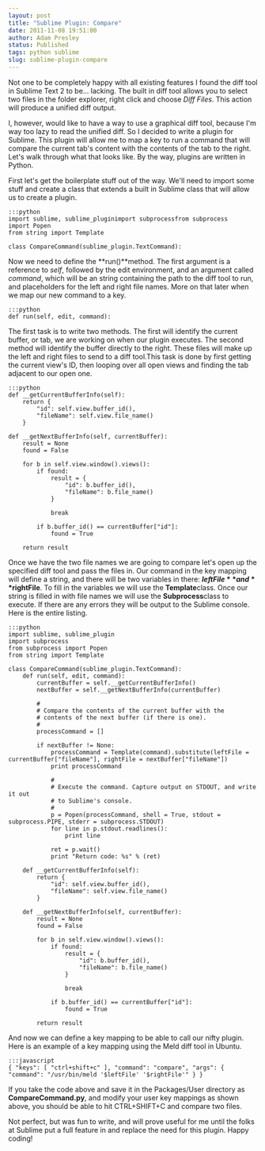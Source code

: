```yaml
---
layout: post
title: "Sublime Plugin: Compare"
date: 2011-11-08 19:51:00
author: Adam Presley
status: Published
tags: python sublime
slug: sublime-plugin-compare
---
```


Not one to be completely happy with all existing features I found the
diff tool in Sublime Text 2 to be... lacking. The built in diff tool
allows you to select two files in the folder explorer, right click and
choose *Diff Files*. This action will produce a unified diff output.

I, however, would like to have a way to use a graphical diff tool,
because I'm way too lazy to read the unified diff. So I decided to write
a plugin for Sublime. This plugin will allow me to map a key to run a
command that will compare the current tab's content with the contents of
the tab to the right. Let's walk through what that looks like. By the
way, plugins are written in Python.

First let's get the boilerplate stuff out of the way. We'll need to
import some stuff and create a class that extends a built in Sublime
class that will allow us to create a plugin.

	:::python
	import sublime, sublime_pluginimport subprocessfrom subprocess
	import Popen
	from string import Template

	class CompareCommand(sublime_plugin.TextCommand):

Now we need to define the **run()**method. The first argument is a
reference to *self*, followed by the edit environment, and an argument
called *command*, which will be an string containing the path to the
diff tool to run, and placeholders for the left and right file names.
More on that later when we map our new command to a key.

	:::python
 	def run(self, edit, command):

The first task is to write two methods. The first will identify the
current buffer, or tab, we are working on when our plugin executes. The
second method will identify the buffer directly to the right. These
files will make up the left and right files to send to a diff tool.This
task is done by first getting the current view's ID, then looping over
all open views and finding the tab adjacent to our open one.

	:::python
 	def __getCurrentBufferInfo(self):
 		return {
 			"id": self.view.buffer_id(),
 			"fileName": self.view.file_name()
 		}

 	def __getNextBufferInfo(self, currentBuffer):
 		result = None
 		found = False

 		for b in self.view.window().views():
 			if found:
 				result = {
 					"id": b.buffer_id(),
 					"fileName": b.file_name()
 				}

 				break

 			if b.buffer_id() == currentBuffer["id"]:
 				found = True

 		return result

Once we have the two file names we are going to compare let's open up
the specified diff tool and pass the files in. Our command in the key
mapping will define a string, and there will be two variables in there:
**$leftFile**and **$rightFile**. To fill in the variables we will use
the **Template**class. Once our string is filled in with file names we
will use the **Subprocess**class to execute. If there are any errors
they will be output to the Sublime console. Here is the entire listing.

	:::python
	import sublime, sublime_plugin
	import subprocess
	from subprocess import Popen
	from string import Template

	class CompareCommand(sublime_plugin.TextCommand):
		def run(self, edit, command):
			currentBuffer = self.__getCurrentBufferInfo()
			nextBuffer = self.__getNextBufferInfo(currentBuffer)

			#
			# Compare the contents of the current buffer with the
			# contents of the next buffer (if there is one).
			#
			processCommand = []

			if nextBuffer != None:
				processCommand = Template(command).substitute(leftFile = currentBuffer["fileName"], rightFile = nextBuffer["fileName"])
				print processCommand

				#
				# Execute the command. Capture output on STDOUT, and write it out
				# to Sublime's console.
				#
				p = Popen(processCommand, shell = True, stdout = subprocess.PIPE, stderr = subprocess.STDOUT)
				for line in p.stdout.readlines():
					print line

				ret = p.wait()
				print "Return code: %s" % (ret)

		def __getCurrentBufferInfo(self):
			return {
				"id": self.view.buffer_id(),
				"fileName": self.view.file_name()
			}

		def __getNextBufferInfo(self, currentBuffer):
			result = None
			found = False

			for b in self.view.window().views():
				if found:
					result = {
						"id": b.buffer_id(),
						"fileName": b.file_name()
					}

					break

				if b.buffer_id() == currentBuffer["id"]:
					found = True

			return result

And now we can define a key mapping to be able to call our nifty plugin.
Here is an example of a key mapping using the Meld diff tool in Ubuntu.

	:::javascript
	{ "keys": [ "ctrl+shift+c" ], "command": "compare", "args": { "command": "/usr/bin/meld '$leftFile' '$rightFile'" } }

If you take the code above and save it in the Packages/User directory as
**CompareCommand.py**, and modify your user key mappings as shown above,
you should be able to hit CTRL+SHIFT+C and compare two files.

Not perfect, but was fun to write, and will prove useful for me until
the folks at Sublime put a full feature in and replace the need for this
plugin. Happy coding!
